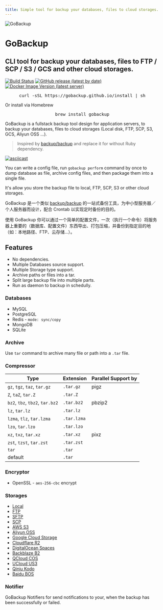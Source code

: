 ```yaml
---
title: Simple tool for backup your databases, files to cloud storages.
---
```


<div class="welcome">
  <img class="logo" src="https://user-images.githubusercontent.com/5518/205909959-12b92929-4ac5-4bb5-9111-6f9a3ed76cf6.png" alt="GoBackup" />
  <h1>GoBackup</h1>
  <h2>CLI tool for backup your databases, files to FTP / SCP / S3 / GCS and other cloud storages.</h2>
  <p class="badges">
    <a href="https://github.com/gobackup/gobackup/actions?query=workflow%3AGo"><img src="https://github.com/gobackup/gobackup/workflows/Go/badge.svg" alt="Build Status" /></a>
   <a href="https://github.com/gobackup/gobackup/releases"><img src="https://img.shields.io/github/v/release/gobackup/gobackup?label=Version&color=1" alt="GitHub release (latest by date)"></a>
   <a href="https://hub.docker.com/r/huacnlee/gobackup"><img src="https://img.shields.io/docker/v/huacnlee/gobackup?label=Docker&color=blue" alt="Docker Image Version (latest server)"></a>
  </p>
</div>

<pre style="text-align: center">curl -sSL https://gobackup.github.io/install | sh</pre>

Or install via Homebrew

<pre style="text-align: center">brew install gobackup</pre>

GoBackup is a fullstack backup tool design for application servers, to backup your databases, files to cloud storages (Local disk, FTP, SCP, S3, GCS, Aliyun OSS ...).

> Inspired by [backup/backup](https://github.com/backup/backup) and replace it for without Ruby dependency.

[![asciicast](https://asciinema.org/a/543564.svg)](https://asciinema.org/a/543564)

You can write a config file, run `gobackup perform` command by once to dump database as file, archive config files, and then package them into a single file.

It's allow you store the backup file to local, FTP, SCP, S3 or other cloud storages.

GoBackup 是一个类似 [backup/backup](https://github.com/backup/backup) 的一站式备份工具，为中小型服务器／个人服务器而设计，配合 Crontab 以实现定时备份的目的。

使用 GoBackup 你可以通过一个简单的配置文件，一次（执行一个命令）将服务器上重要的（数据库、配置文件）东西导出、打包压缩，并备份到指定目的地（如：本地路径、FTP、云存储...）。

## Features

- No dependencies.
- Multiple Databases source support.
- Multiple Storage type support.
- Archive paths or files into a tar.
- Split large backup file into multiple parts.
- Run as daemon to backup in schedully.

### Databases

- MySQL
- PostgreSQL
- Redis - `mode: sync/copy`
- MongoDB
- SQLite

### Archive

Use `tar` command to archive many file or path into a `.tar` file.

### Compressor

| Type                            | Extension   | Parallel Support by |
| ------------------------------- | ----------- | ------------------- |
| `gz`, `tgz`, `taz`, `tar.gz`    | `.tar.gz`   | pigz                |
| `Z`, `taZ`, `tar.Z`             | `.tar.Z`    |                     |
| `bz2`, `tbz`, `tbz2`, `tar.bz2` | `.tar.bz2`  | pbzip2              |
| `lz`, `tar.lz`                  | `.tar.lz`   |                     |
| `lzma`, `tlz`, `tar.lzma`       | `.tar.lzma` |                     |
| `lzo`, `tar.lzo`                | `.tar.lzo`  |                     |
| `xz`, `txz`, `tar.xz`           | `.tar.xz`   | pixz                |
| `zst`, `tzst`, `tar.zst`        | `.tar.zst`  |                     |
| `tar`                           | `.tar`      |                     |
| default                         | `.tar`      |                     |

### Encryptor

- OpenSSL - `aes-256-cbc` encrypt

### Storages

<ul>
  <li><a href="/configuration/storages/local">Local</a></li>
  <li><a href="/configuration/storages/ftp">FTP</a></li>
  <li><a href="/configuration/storages/sftp">SFTP</a></li>
  <li><a href="/configuration/storages/scp">SCP</a></li>
  <li><a href="/configuration/storages/s3">AWS S3</a></li>
  <li><a href="/configuration/storages/oss">Aliyun OSS</a></li>
  <li><a href="/configuration/storages/gcs">Google Cloud Storage</a></li>
  <li><a href="/configuration/storages/r2">Cloudflare R2</a></li>
  <li><a href="/configuration/storages/spaces">DigitalOcean Spaces</a></li>
  <li><a href="/configuration/storages/b2">Backblaze B2</a></li>
  <li><a href="/configuration/storages/cos">QCloud COS</a></li>
  <li><a href="/configuration/storages/us3">UCloud US3</a></li>
  <li><a href="/configuration/storages/kodo">Qiniu Kodo</a></li>
  <li><a href="/configuration/storages/bos">Baidu BOS</a></li>
</ul>

### Notifier

GoBackup Notifiers for send notifications to your, when the backup has been successfully or failed.
